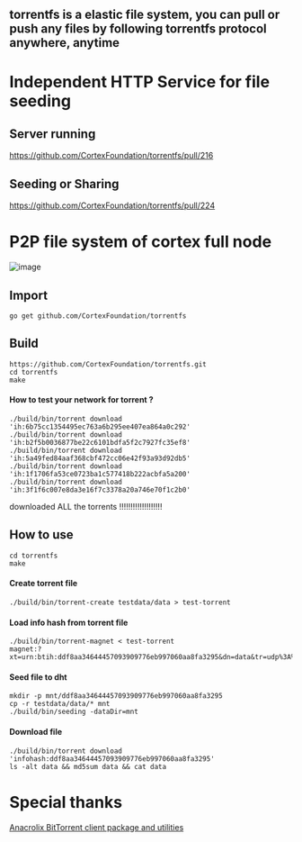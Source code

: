 ## torrentfs is a elastic file system, you can pull or push any files by following torrentfs protocol anywhere, anytime

# Independent HTTP Service for file seeding
## Server running
https://github.com/CortexFoundation/torrentfs/pull/216
## Seeding or Sharing
https://github.com/CortexFoundation/torrentfs/pull/224

# P2P file system of cortex full node
![image](https://user-images.githubusercontent.com/22344498/118778205-6ef75f00-b8bc-11eb-880e-17b5bea66814.png)


## Import
```
go get github.com/CortexFoundation/torrentfs
```
## Build
```
https://github.com/CortexFoundation/torrentfs.git
cd torrentfs
make
```
#### How to test your network for torrent ?
```
./build/bin/torrent download 'ih:6b75cc1354495ec763a6b295ee407ea864a0c292'
./build/bin/torrent download 'ih:b2f5b0036877be22c6101bdfa5f2c7927fc35ef8'
./build/bin/torrent download 'ih:5a49fed84aaf368cbf472cc06e42f93a93d92db5'
./build/bin/torrent download 'ih:1f1706fa53ce0723ba1c577418b222acbfa5a200'
./build/bin/torrent download 'ih:3f1f6c007e8da3e16f7c3378a20a746e70f1c2b0'
```
downloaded ALL the torrents !!!!!!!!!!!!!!!!!!!

## How to use
```
cd torrentfs
make
```
#### Create torrent file
```
./build/bin/torrent-create testdata/data > test-torrent
```
#### Load info hash from torrent file
```
./build/bin/torrent-magnet < test-torrent
magnet:?xt=urn:btih:ddf8aa34644457093909776eb997060aa8fa3295&dn=data&tr=udp%3A%2F%2Ftracker.cortexlabs.ai%3A5008
```
#### Seed file to dht
```
mkdir -p mnt/ddf8aa34644457093909776eb997060aa8fa3295
cp -r testdata/data/* mnt
./build/bin/seeding -dataDir=mnt
```
#### Download file
```
./build/bin/torrent download 'infohash:ddf8aa34644457093909776eb997060aa8fa3295'
ls -alt data && md5sum data && cat data
```
# Special thanks

[Anacrolix BitTorrent client package and utilities](https://github.com/anacrolix/torrent)
